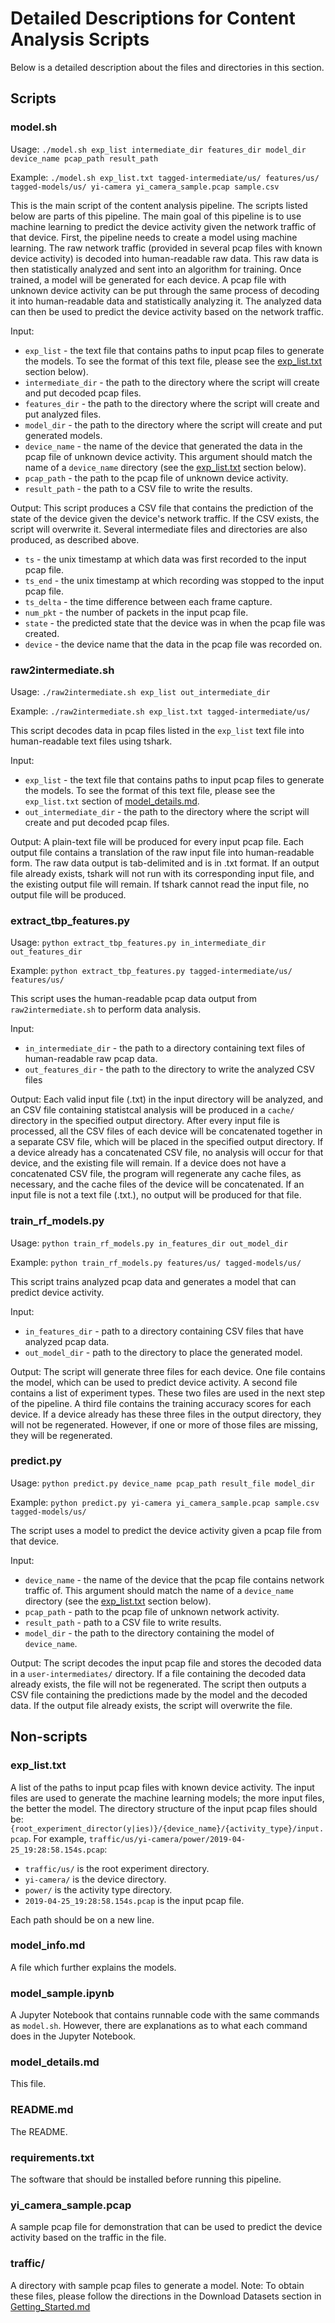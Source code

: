 # Detailed Descriptions for Content Analysis Scripts
Below is a detailed description about the files and directories in this section.

## Scripts

### model.sh
Usage: `./model.sh exp_list intermediate_dir features_dir model_dir device_name pcap_path result_path`

Example: `./model.sh exp_list.txt tagged-intermediate/us/ features/us/ tagged-models/us/ yi-camera yi_camera_sample.pcap sample.csv`

This is the main script of the content analysis pipeline. The scripts listed below are parts of this pipeline. The main goal of this pipeline is to use machine learning to predict the device activity given the network traffic of that device. First, the pipeline needs to create a model using machine learning. The raw network traffic (provided in several pcap files with known device activity) is decoded into human-readable raw data. This raw data is then statistically analyzed and sent into an algorithm for training. Once trained, a model will be generated for each device. A pcap file with unknown device activity can be put through the same process of decoding it into human-readable data and statistically analyzing it. The analyzed data can then be used to predict the device activity based on the network traffic.

Input:
- `exp_list` - the text file that contains paths to input pcap files to generate the models. To see the format of this text file, please see the [exp_list.txt](exp_listtxt) section below).
- `intermediate_dir` - the path to the directory where the script will create and put decoded pcap files.
- `features_dir` - the path to the directory where the script will create and put analyzed files.
- `model_dir` - the path to the directory where the script will create and put generated models.
- `device_name` - the name of the device that generated the data in the pcap file of unknown device activity. This argument should match the name of a `device_name` directory (see the [exp_list.txt](#exp_listtxt) section below).
- `pcap_path` - the path to the pcap file of unknown device activity.
- `result_path` - the path to a CSV file to write the results.

Output:
This script produces a CSV file that contains the prediction of the state of the device given the device's network traffic. If the CSV exists, the script will overwrite it. Several intermediate files and directories are also produced, as described above.

- `ts` - the unix timestamp at which data was first recorded to the input pcap file.
- `ts_end` - the unix timestamp at which recording was stopped to the input pcap file.
- `ts_delta` - the time difference between each frame capture.
- `num_pkt` - the number of packets in the input pcap file.
- `state` - the predicted state that the device was in when the pcap file was created.
- `device` - the device name that the data in the pcap file was recorded on.

### raw2intermediate.sh
Usage: `./raw2intermediate.sh exp_list out_intermediate_dir`

Example: `./raw2intermediate.sh exp_list.txt tagged-intermediate/us/`

This script decodes data in pcap files listed in the `exp_list` text file into human-readable text files using tshark.

Input:
- `exp_list` - the text file that contains paths to input pcap files to generate the models. To see the format of this text file, please see the `exp_list.txt` section of [model_details.md](model_details.md#exp_listtxt).
- `out_intermediate_dir` - the path to the directory where the script will create and put decoded pcap files.

Output:
A plain-text file will be produced for every input pcap file. Each output file contains a translation of the raw input file into human-readable form. The raw data output is tab-delimited and is in .txt format. If an output file already exists, tshark will not run with its corresponding input file, and the existing output file will remain. If tshark cannot read the input file, no output file will be produced.

### extract_tbp_features.py
Usage: `python extract_tbp_features.py in_intermediate_dir out_features_dir`

Example: `python extract_tbp_features.py tagged-intermediate/us/ features/us/`

This script uses the human-readable pcap data output from `raw2intermediate.sh` to perform data analysis.

Input:
- `in_intermediate_dir` - the path to a directory containing text files of human-readable raw pcap data.
- `out_features_dir` - the path to the directory to write the analyzed CSV files

Output:
Each valid input file (.txt) in the input directory will be analyzed, and an CSV file containing statistcal analysis will be produced in a `cache/` directory in the specified output directory. After every input file is processed, all the CSV files of each device will be concatenated together in a separate CSV file, which will be placed in the specified output directory. If a device already has a concatenated CSV file, no analysis will occur for that device, and the existing file will remain. If a device does not have a concatenated CSV file, the program will regenerate any cache files, as necessary, and the cache files of the device will be concatenated. If an input file is not a text file (.txt.), no output will be produced for that file.

### train_rf_models.py
Usage: `python train_rf_models.py in_features_dir out_model_dir`

Example: `python train_rf_models.py features/us/ tagged-models/us/`

This script trains analyzed pcap data and generates a model that can predict device activity.

Input:
- `in_features_dir` - path to a directory containing CSV files that have analyzed pcap data.
- `out_model_dir` - path to the directory to place the generated model.

Output:
The script will generate three files for each device. One file contains the model, which can be used to predict device activity. A second file contains a list of experiment types. These two files are used in the next step of the pipeline. A third file contains the training accuracy scores for each device. If a device already has these three files in the output directory, they will not be regenerated. However, if one or more of those files are missing, they will be regenerated.

### predict.py
Usage: `python predict.py device_name pcap_path result_file model_dir`

Example: `python predict.py yi-camera yi_camera_sample.pcap sample.csv tagged-models/us/ `

The script uses a model to predict the device activity given a pcap file from that device.

Input:
- `device_name` - the name of the device that the pcap file contains network traffic of. This argument should match the name of a `device_name` directory (see the [exp_list.txt](#exp_listtxt) section below).
- `pcap_path` - path to the pcap file of unknown network activity.
- `result_path` - path to a CSV file to write results.
- `model_dir` - the path to the directory containing the model of `device_name`.

Output:
The script decodes the input pcap file and stores the decoded data in a `user-intermediates/` directory. If a file containing the decoded data already exists, the file will not be regenerated. The script then outputs a CSV file containing the predictions made by the model and the decoded data. If the output file already exists, the script will overwrite the file.

## Non-scripts

### exp_list.txt
A list of the paths to input pcap files with known device activity. The input files are used to generate the machine learning models; the more input files, the better the model. The directory structure of the input pcap files should be: `{root_experiment_director(y|ies)}/{device_name}/{activity_type}/input.pcap`. For example, `traffic/us/yi-camera/power/2019-04-25_19:28:58.154s.pcap`:

- `traffic/us/` is the root experiment directory.
- `yi-camera/` is the device directory.
- `power/` is the activity type directory.
- `2019-04-25_19:28:58.154s.pcap` is the input pcap file.

Each path should be on a new line.

### model_info.md
A file which further explains the models.

### model_sample.ipynb
A Jupyter Notebook that contains runnable code with the same commands as `model.sh`. However, there are explanations as to what each command does in the Jupyter Notebook.

### model_details.md
This file.

### README.md
The README.

### requirements.txt
The software that should be installed before running this pipeline.

### yi_camera_sample.pcap
A sample pcap file for demonstration that can be used to predict the device activity based on the traffic in the file.

### traffic/
A directory with sample pcap files to generate a model. Note: To obtain these files, please follow the directions in the Download Datasets section in [Getting_Started.md](../Getting_Started.md#download-datasets)
